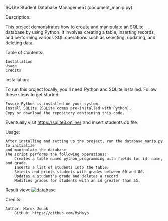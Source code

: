 SQLite Student Database Management
(document_manip.py)

Description:

This project demonstrates how to create and manipulate an SQLite database by using Python. 
It involves creating a table, inserting records, and performing various SQL operations 
such as selecting, updating, and deleting data. 

Table of Contents:

    Installation
    Usage
    Credits

Installation:

To run this project locally, you'll need Python and SQLite installed. Follow these steps to get started:

    Ensure Python is installed on your system.
    Install SQLite (SQLite comes pre-installed with Python).
    Copy or download the repository containing this code.

Eventually visit https://sqlite3.online/ and insert students db file.

Usage:

    After installing and setting up the project, run the database_manip.py to initialize 
    and manipulate the database.
    The script performs the following operations:
        Creates a table named python_programming with fields for id, name, and grade.
        Inserts a list of students into the table.
        Selects and prints students with grades between 60 and 80.
        Updates a student's grade and deletes a record.
        Modifies grades for students with an id greater than 55.

Result view:
![database](https://github.com/user-attachments/assets/ffce07d6-f75e-419c-b2df-1fbe01ce5a0f)

Credits:

    Author: Marek Jonak
        GitHub: https://github.com/MyMayo
  
